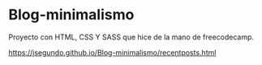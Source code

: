 # Blog-minimalismo
Proyecto con HTML, CSS Y SASS que hice de la mano de freecodecamp.

https://jsegundo.github.io/Blog-minimalismo/recentposts.html
